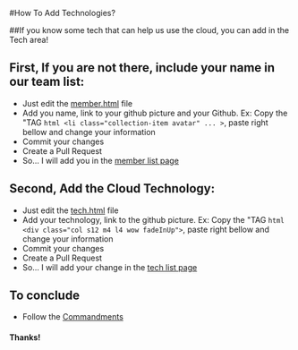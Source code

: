#How To Add Technologies?

##If you know some tech that can help us use the cloud, you can add in the Tech area!

## First, If you are not there, include your name in our team list:
* Just edit the [member.html](https://github.com/cloud-360/cloud-360.github.io/blob/master/members.html) file 
* Add you name, link to your github picture and your Github. Ex: Copy the "TAG ```html <li class="collection-item avatar" ... >```, paste right bellow and change your information
* Commit your changes
* Create a Pull Request
* So... I will add you in the [member list page](http://cloud-360.github.io/members.html)

## Second, Add the Cloud Technology:
* Just edit the [tech.html](https://github.com/cloud-360/cloud-360.github.io/blob/master/tech.html) file 
* Add your technology, link to the github picture. Ex: Copy the "TAG ```html <div class="col s12 m4 l4 wow fadeInUp">```, paste right bellow and change your information
* Commit your changes
* Create a Pull Request
* So... I will add your change in the [tech list page](http://cloud-360.github.io/tech.html)

## To conclude
* Follow the [Commandments](http://cloud-360.github.io/index.html#intro)

#### Thanks!
